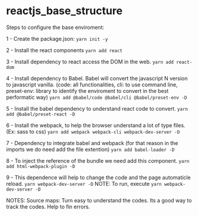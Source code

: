# reactjs_base_structure

Steps to configure the base enviroment:

1 - Create the package.json:
`yarn init -y`

2 - Install the react components
`yarn add react`

3 - Install dependency to react access the DOM in the web.
`yarn add react-dom`

4 - Install dependency to Babel. Babel will convert the javascript N version to javascript vanilla. (code: all functionalities, cli: to use command line, preset-env: library to identify the enviroment to convert in the best performatic way)
`yarn add @babel/code @babel/cli @babel/preset-env -D`

5 - Install the babel dependency to understand react code to convert.
`yarn add @babel/preset-react -D`

6 - Install the webpack, to help the browser understand a lot of type files. (Ex: sass to css)
`yarn add webpack webpack-cli webpack-dev-server -D`

7 - Dependency to integrate babel and webpack (for that reason in the imports we do need add the file extention)
`yarn add babel-loader -D`

8 - To inject the reference of the bundle we need add this component.
`yarn add html-webpack-plugin -D`

9 - This dependence will help to change the code and the page automaticle reload.
`yarn webpack-dev-server -D`
NOTE: To run, execute `yarn webpack-dev-server -D`



NOTES:
Source maps: Turn easy to understand the codes. Its a good way to track the codes. Help to fin errors.
